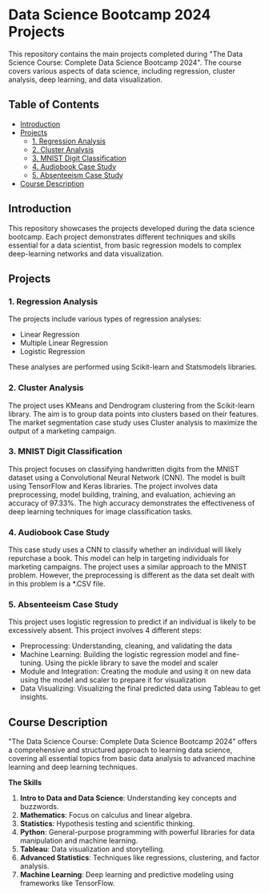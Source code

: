 # Data Science Bootcamp 2024 Projects 

This repository contains the main projects completed during "The Data Science Course: Complete Data Science Bootcamp 2024". The course covers various aspects of data science, including regression, cluster analysis, deep learning, and data visualization.

## Table of Contents

- [Introduction](#introduction)
- [Projects](#projects)
  - [1. Regression Analysis](#1-regression-analysis)
  - [2. Cluster Analysis](#2-cluster-analysis)
  - [3. MNIST Digit Classification](#3-mnist-digit-classification)
  - [4. Audiobook Case Study](#4-audiobook-case-study)
  - [5. Absenteeism Case Study](#5-absenteeism-case-study)
- [Course Description](#course-description)

## Introduction

This repository showcases the projects developed during the data science bootcamp. Each project demonstrates different techniques and skills essential for a data scientist, from basic regression models to complex deep-learning networks and data visualization.

## Projects

### 1. Regression Analysis

The projects include various types of regression analyses:

- Linear Regression
- Multiple Linear Regression
- Logistic Regression

These analyses are performed using Scikit-learn and Statsmodels libraries.

### 2. Cluster Analysis

The project uses KMeans and Dendrogram clustering from the Scikit-learn library. The aim is to group data points into clusters based on their features. The market segmentation case study uses Cluster analysis to maximize the output of a marketing campaign. 

### 3. MNIST Digit Classification

This project focuses on classifying handwritten digits from the MNIST dataset using a Convolutional Neural Network (CNN). The model is built using TensorFlow and Keras libraries. The project involves data preprocessing, model building, training, and evaluation, achieving an accuracy of 97.33%. The high accuracy demonstrates the effectiveness of deep learning techniques for image classification tasks.

### 4. Audiobook Case Study

This case study uses a CNN to classify whether an individual will likely repurchase a book. This model can help in targeting individuals for marketing campaigns. The project uses a similar approach to the MNIST problem. However, the preprocessing is different as the data set dealt with in this problem is a *.CSV file. 

### 5. Absenteeism Case Study

This project uses logistic regression to predict if an individual is likely to be excessively absent. This project involves 4 different steps:

- Preprocessing: Understanding, cleaning, and validating the data
- Machine Learning: Building the logistic regression model and fine-tuning. Using the pickle library to save the model and scaler
- Module and Integration: Creating the module and using it on new data using the model and scaler to prepare it for visualization
- Data Visualizing: Visualizing the final predicted data using Tableau to get insights.


## Course Description


"The Data Science Course: Complete Data Science Bootcamp 2024" offers a comprehensive and structured approach to learning data science, covering all essential topics from basic data analysis to advanced machine learning and deep learning techniques.

**The Skills**

1. **Intro to Data and Data Science**: Understanding key concepts and buzzwords.
2. **Mathematics**: Focus on calculus and linear algebra.
3. **Statistics**: Hypothesis testing and scientific thinking.
4. **Python**: General-purpose programming with powerful libraries for data manipulation and machine learning.
5. **Tableau**: Data visualization and storytelling.
6. **Advanced Statistics**: Techniques like regressions, clustering, and factor analysis.
7. **Machine Learning**: Deep learning and predictive modeling using frameworks like TensorFlow.
